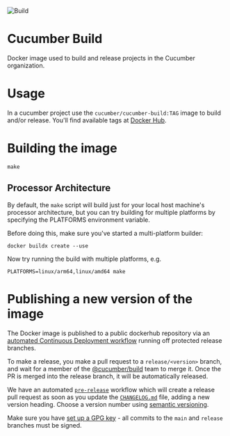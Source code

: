 ![Build](https://github.com/cucumber/build/actions/workflows/build.yaml/badge.svg)

# Cucumber Build

Docker image used to build and release projects in the Cucumber organization.

# Usage

In a cucumber project use the `cucumber/cucumber-build:TAG` image to build
and/or release. You'll find available tags at [Docker Hub](https://hub.docker.com/r/cucumber/cucumber-build/tags).

# Building the image

    make

## Processor Architecture

By default, the `make` script will build just for your local host machine's processor architecture, but you can try building for multiple platforms by specifying the PLATFORMS environment variable.

Before doing this, make sure you've started a multi-platform builder:

    docker buildx create --use

Now try running the build with multiple platforms, e.g.

    PLATFORMS=linux/arm64,linux/amd64 make

# Publishing a new version of the image

The Docker image is published to a public dockerhub repository via an [automated Continuous Deployment workflow](./.github/workflows/release.yaml) running off protected release branches.

To make a release, you make a pull request to a `release/<version>` branch, and wait for a member of the [@cucumber/build](https://github.com/orgs/cucumber/teams/build) team to merge it. Once the PR is merged into the release branch, it will be automatically released.

We have an automated [`pre-release`](https://github.com/cucumber/build/blob/main/.github/workflows/pre-release.yaml) workflow which will create a release pull request as soon as you update the [`CHANGELOG.md`](https://github.com/cucumber/build/blob/main/CHANGELOG.md) file, adding a new version heading. Choose a version number using [semantic versioning](https://semver.org/).

Make sure you have [set up a GPG key](https://docs.github.com/en/github/authenticating-to-github/signing-commits) - all commits to the `main` and `release` branches must be signed.
